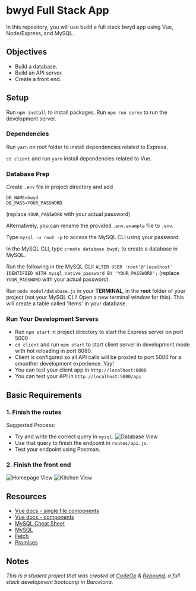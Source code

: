 # bwyd Full Stack App

In this repository, you will use build a full stack bwyd app using Vue, Node/Express, and MySQL.

## Objectives

- Build a database.
- Build an API server.
- Create a front end.

## Setup

Run `npm install` to install packages.
Run `npm run serve` to run the development server.

### Dependencies

Run `yarn` on root folder to install dependencies related to Express.

`cd client` and run `yarn` install dependencies related to Vue.

### Database Prep

Create `.env` file in project directory and add

```
DB_NAME=bwyd
DB_PASS=YOUR_PASSWORD
```

(replace `YOUR_PASSWORD` with your actual password)

Alternatively, you can rename the provided `.env.example` file to `.env`.

Type `mysql -u root -p` to access the MySQL CLI using your password.

In the MySQL CLI, type `create database bwyd;` to create a database in MySQL.

Run the following in the MySQL CLI: `ALTER USER 'root'@'localhost' IDENTIFIED WITH mysql_native_password BY 'YOUR_PASSWORD';` (replace `YOUR_PASSWORD` with your actual password)

Run `node model/database.js` in your **TERMINAL**, in the **root** folder of your project (not your MySQL CLI! Open a new terminal window for this). This will create a table called 'items' in your database.

### Run Your Development Servers

- Run `npm start` in project directory to start the Express server on port 5000
- `cd client` and run `npm start` to start client server in development mode with hot reloading in port 8080.
- Client is configured so all API calls will be proxied to port 5000 for a smoother development experience. Yay!
- You can test your client app in `http://localhost:8080`
- You can test your API in `http://localhost:5000/api`

## Basic Requirements

### 1. Finish the routes

Suggested Process:

- Try and write the correct query in `mysql`.
  ![Database View](support/database.png)
- Use that query to finish the endpoint in `routes/api.js`.
- Test your endpoint using Postman.

### 2. Finish the front end

![Homepage View](support/homepage_view.png)
![Kitchen View](support/kitchen_view.png)

## Resources

- [Vue docs - single file components](https://vuejs.org/v2/guide/single-file-components.html)
- [Vue docs - components](https://vuejs.org/v2/guide/components.html)
- [MySQL Cheat Sheet](http://www.mysqltutorial.org/mysql-cheat-sheet.aspx)
- [MySQL](https://dev.mysql.com/doc/refman/8.0/en/database-use.html)
- [Fetch](https://developer.mozilla.org/en-US/docs/Web/API/Fetch_API/Using_Fetch)
- [Promises](https://developer.mozilla.org/en-US/docs/Web/JavaScript/Reference/Global_Objects/Promise)

## Notes

_This is a student project that was created at [CodeOp](http://CodeOp.tech) & [Rebound](https://www.rebound.asia/), a full stack development bootcamp in Barcelona._
